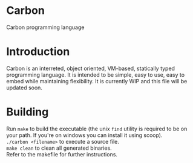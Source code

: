 # Carbon
Carbon programming language

# Introduction
Carbon is an interreted, object oriented, VM-based, statically typed programming language. It is intended to be simple, easy to use, easy to embed while maintaining flexibility. It is currently WIP and this file will be updated soon.

# Building
Run `make` to build the executable (the unix `find` utility is required to be on your path. If you're on windows you can install it using scoop). <br>
`./carbon <filename>` to execute a source file.<br>
`make clean` to clean all generated binaries.<br>
Refer to the makefile for further instructions.
